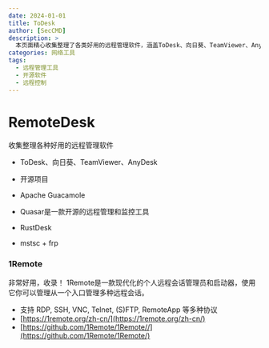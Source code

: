 ```yaml
---
date: 2024-01-01
title: ToDesk
author: [SecCMD]
description: >
  本页面精心收集整理了各类好用的远程管理软件，涵盖ToDesk、向日葵、TeamViewer、AnyDesk等常见商用软件，以及Apache Guacamole、Quasar、RustDesk等开源项目，还特别介绍了现代化的个人远程会话管理员和启动器1Remote，它支持多种远程协议，为用户提供便捷的远程管理体验。通过对这些工具的介绍，帮助用户全面了解并选择适合自己的远程管理软件。
categories: 网络工具
tags:
  - 远程管理工具
  - 开源软件
  - 远程控制
---
```


# RemoteDesk

收集整理各种好用的远程管理软件

- ToDesk、向日葵、TeamViewer、AnyDesk

- 开源项目
- Apache Guacamole
- Quasar是一款开源的远程管理和监控工具

- RustDesk
- mstsc + frp

### 1Remote

非常好用，收录！ 1Remote是一款现代化的个人远程会话管理员和启动器，使用它你可以管理从一个入口管理多种远程会话。

- 支持 RDP, SSH, VNC, Telnet, (S)FTP, RemoteApp 等多种协议
- [https://1remote.org/zh-cn/](https://1remote.org/zh-cn/)
- [https://github.com/1Remote/1Remote//](https://github.com/1Remote/1Remote/)

